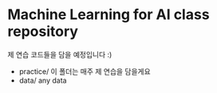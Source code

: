 # Machine Learning for AI class repository

제 연습 코드들을 담을 예정입니다 :) 

- practice/ 이 폴더는 매주 제 연습을 담을게요
- data/ any data

